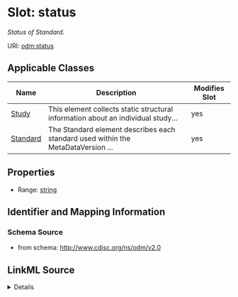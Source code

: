 # Slot: status


_Status of Standard._



URI: [odm:status](http://www.cdisc.org/ns/odm/v2.0/status)



<!-- no inheritance hierarchy -->




## Applicable Classes

| Name | Description | Modifies Slot |
| --- | --- | --- |
[Study](Study.md) | This element collects static structural information about an individual study... |  yes  |
[Standard](Standard.md) | The Standard element describes each standard used within the MetaDataVersion ... |  yes  |







## Properties

* Range: [string](string.md)





## Identifier and Mapping Information







### Schema Source


* from schema: http://www.cdisc.org/ns/odm/v2.0




## LinkML Source

<details>
```yaml
name: status
description: Status of Standard.
from_schema: http://www.cdisc.org/ns/odm/v2.0
rank: 1000
alias: status
domain_of:
- Study
- Standard
range: string
any_of:
- range: nameType
- range: StandardStatus

```
</details>
